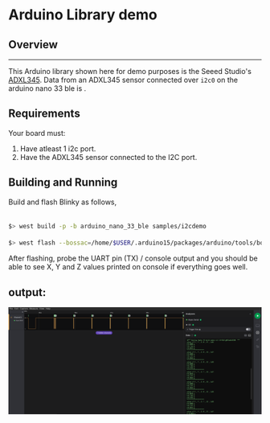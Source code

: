 # Arduino Library demo

## Overview
********

This Arduino library shown here for demo purposes is the Seeed Studio's [ADXL345](https://github.com/Seeed-Studio/Accelerometer_ADXL345).
Data from an ADXL345 sensor connected over `i2c0` on the arduino nano 33 ble is .

## Requirements

Your board must:

1. Have atleast 1 i2c port.
2. Have the ADXL345 sensor connected to the I2C port.

## Building and Running

Build and flash Blinky as follows,

```sh

$> west build -p -b arduino_nano_33_ble samples/i2cdemo

$> west flash --bossac=/home/$USER/.arduino15/packages/arduino/tools/bossac/1.9.1-arduino2/bossac

```

After flashing, probe the UART pin (TX) / console output and you should be able to see X, Y and Z values printed on console if everything goes well.

## output:

![](images/demo.png)
